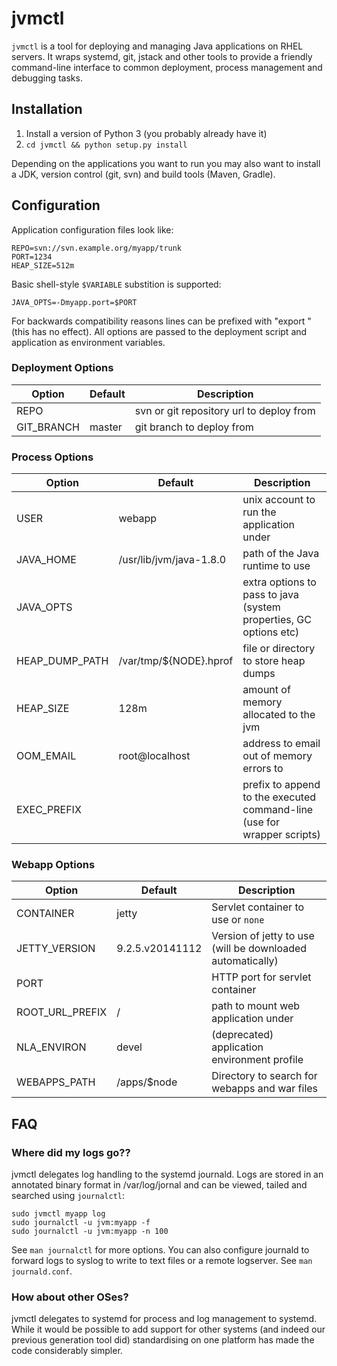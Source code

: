 # jvmctl

`jvmctl` is a tool for deploying and managing Java applications on RHEL
servers.  It wraps systemd, git, jstack and other tools to provide a
friendly command-line interface to common deployment, process management
and debugging tasks.

## Installation

1. Install a version of Python 3 (you probably already have it)
2. `cd jvmctl && python setup.py install`

Depending on the applications you want to run you may also want to install a JDK,  version 
control (git, svn) and build tools (Maven, Gradle).

## Configuration

Application configuration files look like:

    REPO=svn://svn.example.org/myapp/trunk
    PORT=1234
    HEAP_SIZE=512m

Basic shell-style `$VARIABLE` substition is supported:

    JAVA_OPTS=-Dmyapp.port=$PORT

For backwards compatibility reasons lines can be prefixed with
"export " (this has no effect).  All options are passed to the deployment
script and application as environment variables.

### Deployment Options

Option      | Default        | Description
------------|----------------|-------------------------
REPO        |                | svn or git repository url to deploy from
GIT_BRANCH  | master         | git branch to deploy from 

### Process Options

Option      | Default        | Description
------------|----------------|------------------------
USER        | webapp         | unix account to run the application under
JAVA_HOME   | /usr/lib/jvm/java-1.8.0 | path of the Java runtime to use
JAVA_OPTS   |                | extra options to pass to java (system properties, GC options etc)
HEAP_DUMP_PATH | /var/tmp/${NODE}.hprof | file or directory to store heap dumps
HEAP_SIZE   | 128m           | amount of memory allocated to the jvm
OOM_EMAIL   | root@localhost | address to email out of memory errors to
EXEC_PREFIX |                | prefix to append to the executed command-line (use for wrapper scripts)

### Webapp Options

Option        | Default        | Description
--------------|----------------|------------------------
CONTAINER     | jetty          | Servlet container to use or `none`
JETTY_VERSION | 9.2.5.v20141112 | Version of jetty to use (will be downloaded automatically)
PORT          |                | HTTP port for servlet container
ROOT_URL_PREFIX | /          | path to mount web application under
NLA_ENVIRON   | devel          | (deprecated) application environment profile
WEBAPPS_PATH  | /apps/$node    | Directory to search for webapps and war files

## FAQ

### Where did my logs go??

jvmctl delegates log handling to the systemd journald. Logs are stored 
in an annotated binary format in /var/log/jornal and can be viewed, tailed and
searched using `journalctl`:

    sudo jvmctl myapp log
    sudo journalctl -u jvm:myapp -f
    sudo journalctl -u jvm:myapp -n 100

See `man journalctl` for more options.  You can also configure journald to
forward logs to syslog to write to text files or a remote logserver.  See
`man journald.conf`.

### How about other OSes?

jvmctl delegates to systemd for process and log management to systemd.  While it
would be possible to add support for other systems (and indeed our previous
generation tool did) standardising on one platform has made the code considerably
simpler.

